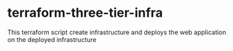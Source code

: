 # terraform-three-tier-infra
This terraform script create infrastructure and deploys the web application on the deployed infrastructure
